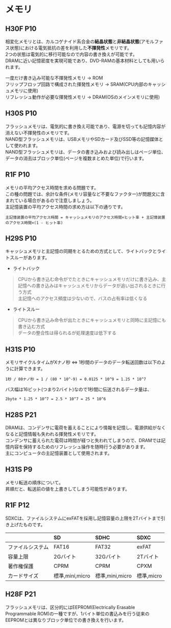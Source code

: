 # メモリ
## H30F P10
相変化メモリとは、カルコゲナイド系合金の**結晶状態**と**非結晶状態**(アモルファス状態)における電気抵抗の差を利用した**不揮発性**メモリです。  
2つの状態は電気的に移行可能なので内容の書き換えが可能です。  
DRAMに近い記憶密度を実現可能であり、DVD-RAMの基本材料としても用いられます。  
  
一度だけ書き込み可能な不揮発性メモリ -> ROM  
フリップフロップ回路で構成された揮発性メモリ -> SRAM(CPU内部のキャッシュメモリに使用)  
リフレッシュ動作が必要な揮発性メモリ -> DRAM(OSのメインメモリに使用)

## H30S P10
フラッシュメモリは、電気的に書き換え可能であり、電源を切っても記憶内容が消えない不揮発性のメモリです。  
NAND型フラッシュメモリは、USBメモリやSDカード及びSSD等の記憶媒体として使われます。  
NAND型フラッシュメモリは、データの書き込みおよび読み出しはページ単位、データの消去はブロック単位(ページを複数まとめた単位)で行います。

## R1F P10
メモリの平均アクセス時間を求める問題です。  
この種の問題では、余計な条件(メモリ容量など不要なファクター)が問題文に含まれている場合があるので注意しましょう。  
主記憶装置の平均アクセス時間の求め方は以下の通りです。
```
主記憶装置の平均アクセス時間 = キャッシュメモリのアクセス時間×ヒット率 + 主記憶装置のアクセス時間×(1 - ヒット率)
```

## H29S P10
キャッシュメモリと主記憶の同期をとるための方式として、ライトバックとライトスルーがあります。
- ライトバック
> CPUから書き込む命令がでたときにキャッシュメモリだけに書き込み、主記憶への書き込みはキャッシュメモリからデータが追い出されるときに行う方式  
> 主記憶へのアクセス頻度は少ないので、バスの占有率は低くなる
- ライトスルー
> CPUから書き込み命令が出たときにキャッシュメモリと同時に主記憶にも書き込む方式  
> データの整合性は得られるが処理速度は低下する

## H31S P10
メモリサイクルタイムがXナノ秒 <=> 1秒間のデータのデータ転送回数は以下のように計算できます。
```
1秒 / 80ナノ秒 = 1 / (80 * 10^-9) = 0.0125 * 10^9 = 1.25 * 10^7
```
バス幅は16ビット(つまり2バイト)なので1秒間に伝送されるデータ量は、
```
2byte * 1.25 * 10^7 = 2.5 * 10^7 = 25 * 10^6
```

## H28S P21
DRAMは、コンデンサに電荷を蓄えることにより情報を記憶し、電源供給がなくなると記憶情報も失われる揮発性メモリです。  
コンデンサに蓄えられた電荷は時間が経つと失われてしまうので、DRAMでは記憶内容を保持するためのリフレッシュ操作を随時行う必要があります。  
主にコンピュータの主記憶装置として使用されます。  

## H31S P9
メモリ転送の順序について。  
昇順だと、転送前の値を上書きしてしまう可能性があります。

## R1F P12
SDXCは、ファイルシステムにexFATを採用し記憶容量の上限を2Tバイトまで引き上げたものです。

||SD|SDHC|SDXC|
|:---|:---|:---|:---|
|ファイルシステム|FAT16|FAT32|exFAT|
|容量上限|2Gバイト|32Gバイト|2Tバイト|
|著作権保護|CPRM|CPRM|CPXM|
|カードサイズ|標準,mini,micro|標準,mini,micro|標準,micro|

## H28F P21
フラッシュメモリは、区分的にはEEPROM(Electrically Erasable Programmable ROM)の一種ですが、1バイト単位の書込みを行う従来のEEPROMとは異なりブロック単位での書き換えを行います。
